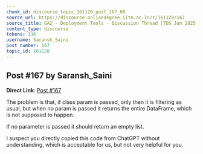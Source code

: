```yaml
---
chunk_id: discourse_topic_161120_post_167_00
source_url: https://discourse.onlinedegree.iitm.ac.in/t/161120/167
source_title: GA2 - Deployment Tools - Discussion Thread [TDS Jan 2025]
content_type: discourse
tokens: 116
username: Saransh_Saini
post_number: 167
topic_id: 161120
---
```


## Post #167 by Saransh_Saini

**Direct Link**: [Post #167](https://discourse.onlinedegree.iitm.ac.in/t/161120/167)

The problem is that, if class param is passed, only then it is filtering as usual, but when no param is passed it returns the entire DataFrame, which is not supposed to happen.

If no parameter is passed it should return an empty list.

I suspect you directly copied this code from ChatGPT without understanding, which is acceptable for us, but not very helpful for you.
